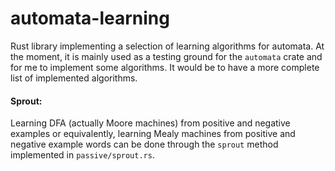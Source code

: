 # automata-learning

Rust library implementing a selection of learning algorithms for automata.
At the moment, it is mainly used as a testing ground for the `automata` crate and for me to implement some algorithms.
It would be to have a more complete list of implemented algorithms.


#### Sprout:
Learning DFA (actually Moore machines) from positive and negative examples or equivalently, learning Mealy machines from positive and negative example words can be done through the `sprout` method implemented in `passive/sprout.rs`.

